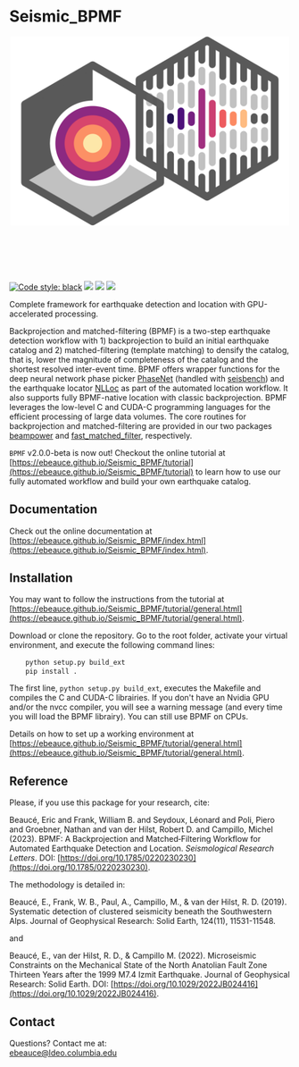 # Seismic_BPMF

<p align="center">
<img src="data/bpmf.svg" width=500>
</p><br><br><br><br>


[![Code style: black](https://img.shields.io/badge/code%20style-black-000000.svg)](https://github.com/psf/black)
![](https://img.shields.io/github/commit-activity/w/ebeauce/Seismic_BPMF)
![](https://img.shields.io/github/last-commit/ebeauce/Seismic_BPMF)
![](https://img.shields.io/github/stars/ebeauce/Seismic_BPMF?style=social)


Complete framework for earthquake detection and location with GPU-accelerated processing.

Backprojection and matched-filtering (BPMF) is a two-step earthquake detection workflow with 1) backprojection to build an initial earthquake catalog  and 2) matched-filtering (template matching) to densify the catalog, that is, lower the magnitude of completeness of the catalog and the shortest resolved inter-event time. BPMF offers wrapper functions for the deep neural network phase picker [PhaseNet](https://github.com/wayneweiqiang/PhaseNet) (handled with [seisbench](https://github.com/seisbench/seisbench)) and the earthquake locator [NLLoc](http://alomax.free.fr/nlloc/) as part of the automated location workflow. It also supports fully BPMF-native location with classic backprojection.  BPMF leverages the low-level C and CUDA-C programming languages for the efficient processing of large data volumes. The core routines for backprojection and matched-filtering are provided in our two packages [beampower](https://github.com/ebeauce/beampower) and [fast_matched_filter](https://github.com/beridel/fast_matched_filter), respectively.  

`BPMF` v2.0.0-beta is now out! Checkout the online tutorial at [https://ebeauce.github.io/Seismic_BPMF/tutorial](https://ebeauce.github.io/Seismic_BPMF/tutorial) to learn how to use our fully automated workflow and build your own earthquake catalog.

## Documentation

Check out the online documentation at [https://ebeauce.github.io/Seismic_BPMF/index.html](https://ebeauce.github.io/Seismic_BPMF/index.html).

## Installation

You may want to follow the instructions from the tutorial at
[https://ebeauce.github.io/Seismic_BPMF/tutorial/general.html](https://ebeauce.github.io/Seismic_BPMF/tutorial/general.html).

Download or clone the repository. Go to the root folder, activate your virtual
environment, and execute the following command lines:
```shell
    python setup.py build_ext
    pip install .
```
The first line, `python setup.py build_ext`, executes the Makefile and compiles the C and CUDA-C librairies. If you don't have an Nvidia GPU and/or the nvcc compiler, you will see a warning message (and every time you will load the BPMF librairy). You can still use BPMF on CPUs. 


Details on how to set up a working environment at [https://ebeauce.github.io/Seismic_BPMF/tutorial/general.html](https://ebeauce.github.io/Seismic_BPMF/tutorial/general.html).


## Reference
Please, if you use this package for your research, cite:

Beaucé, Eric and Frank, William B. and Seydoux, Léonard and Poli, Piero and Groebner, Nathan
and van der Hilst, Robert D. and Campillo, Michel (2023). BPMF: A Backprojection and Matched‐Filtering Workflow for Automated Earthquake Detection and Location. *Seismological Research Letters*. DOI: [https://doi.org/10.1785/0220230230](https://doi.org/10.1785/0220230230).

The methodology is detailed in:

Beaucé, E., Frank, W. B., Paul, A., Campillo, M., & van der Hilst, R. D.
(2019). Systematic detection of clustered seismicity beneath the Southwestern
Alps. Journal of Geophysical Research: Solid Earth, 124(11), 11531-11548.

and

Beaucé, E., van der Hilst, R. D., & Campillo M. (2022). Microseismic Constraints
on the Mechanical State of the North Anatolian Fault Zone Thirteen Years after
the 1999 M7.4 Izmit Earthquake. Journal of Geophysical Research: Solid Earth.
DOI:
[https://doi.org/10.1029/2022JB024416](https://doi.org/10.1029/2022JB024416).


## Contact
Questions? Contact me at:<br/>
ebeauce@ldeo.columbia.edu
